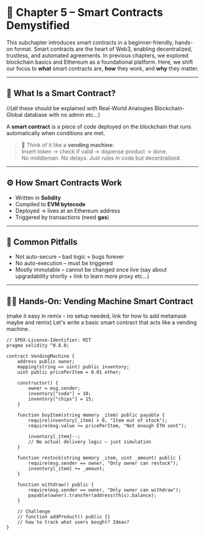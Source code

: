 # 📘 Chapter 5 – Smart Contracts Demystified

This subchapter introduces smart contracts in a beginner-friendly, hands-on format. 
Smart contracts are the heart of Web3, enabling decentralized, trustless, and automated agreements. In previous chapters, we explored blockchain basics and Ethereum as a foundational platform. Here, we shift our focus to **what** smart contracts are, **how** they work, and **why** they matter. 

---

## 📄 What Is a Smart Contract?
//(all these should be explained with Real-World Analogies Blockchain-Global database with no admin etc...)

A **smart contract** is a piece of code deployed on the blockchain that runs automatically when conditions are met.

> 🧃 Think of it like a **vending machine**:  
> Insert token → check if valid → dispense product → done.  
> No middleman. No delays. Just rules in code but decentralized.

---

## ⚙️ How Smart Contracts Work

- Written in **Solidity**
- Compiled to **EVM bytecode**
- Deployed → lives at an Ethereum address
- Triggered by transactions (need **gas**)

---

## 🚫 Common Pitfalls

- Not auto-secure – bad logic = bugs forever
- No auto-execution – must be triggered
- Mostly immutable – cannot be changed once live (say about upgradability shortly + link to learn more proxy etc...)

---

## 👨‍💻 Hands-On: Vending Machine Smart Contract
(make it easy in remix - no setup needed, link for how to add metamask maybe and remix)
Let's write a basic smart contract that acts like a vending machine.

```solidity
// SPDX-License-Identifier: MIT
pragma solidity ^0.8.0;

contract VendingMachine {
    address public owner;
    mapping(string => uint) public inventory;
    uint public pricePerItem = 0.01 ether;

    constructor() {
        owner = msg.sender;
        inventory["soda"] = 10;
        inventory["chips"] = 15;
    }

    function buyItem(string memory _item) public payable {
        require(inventory[_item] > 0, "Item out of stock");
        require(msg.value >= pricePerItem, "Not enough ETH sent");

        inventory[_item]--;
        // No actual delivery logic – just simulation
    }

    function restock(string memory _item, uint _amount) public {
        require(msg.sender == owner, "Only owner can restock");
        inventory[_item] += _amount;
    }

    function withdraw() public {
        require(msg.sender == owner, "Only owner can withdraw");
        payable(owner).transfer(address(this).balance);
    }

    // Challenge
    // function addProduct() public {}
    // how to track what users bought? Ideas? 
}